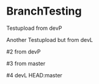 # BranchTesting

Testupload from devP

Another Testupload but from devL

#2 from devP

#3 from master

#4 devL HEAD:master